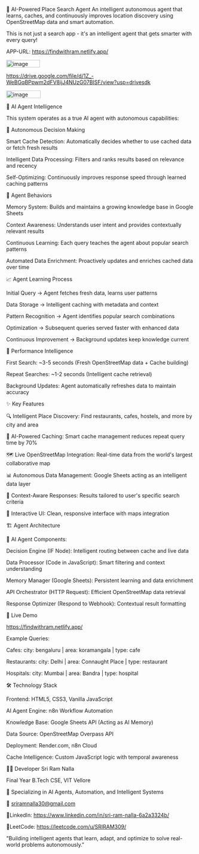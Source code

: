🤖 AI-Powered Place Search Agent
An intelligent autonomous agent that learns, caches, and continuously improves location discovery using OpenStreetMap data and smart automation.

This is not just a search app - it's an intelligent agent that gets smarter with every query!

APP-URL: https://findwithram.netlify.app/

<img width="90" height="20" alt="image" src="https://github.com/user-attachments/assets/7482aa76-d9ca-45db-92ef-ea8494d53fe9" />

https://drive.google.com/file/d/1Z_-WeBGqBPpwm2dFV8ijJ4NUzG07BISF/view?usp=drivesdk


<img width="92" height="20" alt="image" src="https://github.com/user-attachments/assets/6f8d20b8-a411-4238-a489-03ecf0b65928" />


🧠 AI Agent Intelligence

This system operates as a true AI agent with autonomous capabilities:

🔄 Autonomous Decision Making

Smart Cache Detection: Automatically decides whether to use cached data or fetch fresh results

Intelligent Data Processing: Filters and ranks results based on relevance and recency

Self-Optimizing: Continuously improves response speed through learned caching patterns

🎯 Agent Behaviors

Memory System: Builds and maintains a growing knowledge base in Google Sheets

Context Awareness: Understands user intent and provides contextually relevant results

Continuous Learning: Each query teaches the agent about popular search patterns

Automated Data Enrichment: Proactively updates and enriches cached data over time

📈 Agent Learning Process

Initial Query → Agent fetches fresh data, learns user patterns

Data Storage → Intelligent caching with metadata and context

Pattern Recognition → Agent identifies popular search combinations

Optimization → Subsequent queries served faster with enhanced data

Continuous Improvement → Background updates keep knowledge current

🚀 Performance Intelligence

First Search: ~3-5 seconds (Fresh OpenStreetMap data + Cache building)

Repeat Searches: ~1-2 seconds (Intelligent cache retrieval)

Background Updates: Agent automatically refreshes data to maintain accuracy

✨ Key Features

🔍 Intelligent Place Discovery: Find restaurants, cafes, hostels, and more by city and area

🧠 AI-Powered Caching: Smart cache management reduces repeat query time by 70%

🗺️ Live OpenStreetMap Integration: Real-time data from the world's largest collaborative map

📊 Autonomous Data Management: Google Sheets acting as an intelligent data layer

🎯 Context-Aware Responses: Results tailored to user's specific search criteria

📱 Interactive UI: Clean, responsive interface with maps integration


🏗️ Agent Architecture

🤖 AI Agent Components:

Decision Engine (IF Node): Intelligent routing between cache and live data

Data Processor (Code in JavaScript): Smart filtering and context understanding

Memory Manager (Google Sheets): Persistent learning and data enrichment

API Orchestrator (HTTP Request): Efficient OpenStreetMap data retrieval

Response Optimizer (Respond to Webhook): Contextual result formatting


🚀 Live Demo

https://findwithram.netlify.app/

Example Queries:

Cafes: city: bengaluru | area: koramangala | type: cafe

Restaurants: city: Delhi | area: Connaught Place | type: restaurant

Hospitals: city: Mumbai | area: Bandra | type: hospital


🛠️ Technology Stack

Frontend: HTML5, CSS3, Vanilla JavaScript

AI Agent Engine: n8n Workflow Automation

Knowledge Base: Google Sheets API (Acting as AI Memory)

Data Source: OpenStreetMap Overpass API

Deployment: Render.com, n8n Cloud

Cache Intelligence: Custom JavaScript logic with temporal awareness

👨‍💻 Developer
Sri Ram Nalla

Final Year B.Tech CSE, VIT Vellore

🎯 Specializing in AI Agents, Automation, and Intelligent Systems

📧 sriramnalla30@gmail.com

🔗LinkedIn: https://www.linkedin.com/in/sri-ram-nalla-6a2a3324b/

🔗LeetCode: https://leetcode.com/u/SRIRAM309/


"Building intelligent agents that learn, adapt, and optimize to solve real-world problems autonomously."

